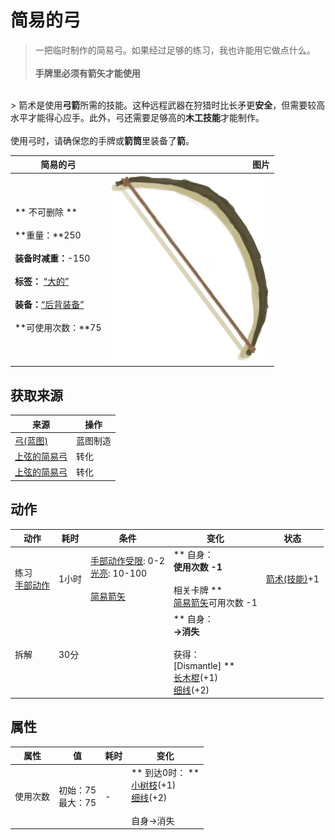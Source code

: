# 简易的弓  
> 一把临时制作的简易弓。如果经过足够的练习，我也许能用它做点什么。<br><br><b>手牌里必须有箭矢才能使用</b>  
<br>  
> 箭术是使用<b>弓箭</b>所需的技能。这种远程武器在狩猎时比长矛更<b>安全</b>，但需要较高水平才能得心应手。此外，弓还需要足够高的<b>木工技能</b>才能制作。<br><br>使用弓时，请确保您的手牌或<b>箭筒</b>里装备了<b>箭</b>。  
  
  简易的弓  |   图片   
 ----  |  ----:   
 ** 不可删除 **<br><br>**重量：**250<br><br>**装备时减重：**-150<br><br>**标签：**	[“大的”](tag_Large.md)<br><br>**装备：**[“后背装备”](eTag_Backpack.md)<br><br>**可使用次数：**75  |  <img decoding="async" src="Sprite/Bow.png" href="a.md" style="max-width:300px;max-height:300px;">   
  
## 获取来源  
来源  |  操作  
----  |  ----  
[弓(蓝图)](Bp_Bow.md)  |  蓝图制造  
[上弦的简易弓](BowRustic_Copper.md)  |  转化  
[上弦的简易弓](BowRustic_Simple.md)  |  转化  
## 动作  
动作  |  耗时  |  条件  |  变化  |  状态  
----  |  ----  |  ----  |  ----  |  ----  
练习<br>[手部动作](HandAction.md)  |  1小时  |  [手部动作受限](ModifierHand.md): 0-2<br>[光亮](Light.md): 10-100<br><br>[简易箭矢](ArrowSimple.md)  |  ** 自身：**<br>使用次数  -1<br><br>** 相关卡牌 **<br>[简易箭矢](ArrowSimple.md)可用次数  -1  |  [箭术(技能)](Skill_Archery.md)+1  
拆解<br>  |  30分  |    |  ** 自身：**<br>→消失<br><br>** 获得： **<br>** [Dismantle] **<br>  [长木棍](StickLong.md)(+1)<br>  [细线](CordFiber.md)(+2)<br>  |    
## 属性   
属性  |  值  |  耗时  |  变化  
----  |  ----  |  ----  |  ----  
使用次数  |  初始：75<br>最大：75  |  -  |  ** 到达0时： **<br>  [小树枝](Sticks.md)(+1)<br>  [细线](CordFiber.md)(+2)<br><br>自身→消失  


<script>document.title="简易的弓 - 卡牌生存百科 Card Survival Wiki";</script>